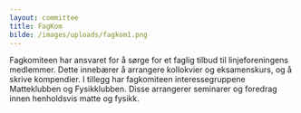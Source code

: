 ```yaml
---
layout: committee
title: FagKom
bilde: /images/uploads/fagkom1.png
---
```

Fagkomiteen har ansvaret for å sørge for et faglig tilbud til linjeforeningens medlemmer. Dette innebærer å arrangere kollokvier og eksamenskurs, og å skrive kompendier. I tillegg har fagkomiteen interessegruppene Matteklubben og Fysikklubben. Disse arrangerer seminarer og foredrag innen henholdsvis matte og fysikk.